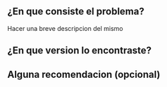 ## ¿En que consiste el problema?
Hacer una breve descripcion del mismo

## ¿En que version lo encontraste?

## Alguna recomendacion (opcional)
